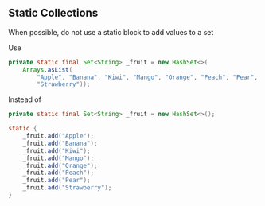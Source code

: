 ## Static Collections

When possible, do not use a static block to add values to a set

Use

```java
private static final Set<String> _fruit = new HashSet<>(
    Arrays.asList(
        "Apple", "Banana", "Kiwi", "Mango", "Orange", "Peach", "Pear",
        "Strawberry"));
```

Instead of

```java
private static final Set<String> _fruit = new HashSet<>();

static {
    _fruit.add("Apple");
    _fruit.add("Banana");
    _fruit.add("Kiwi");
    _fruit.add("Mango");
    _fruit.add("Orange");
    _fruit.add("Peach");
    _fruit.add("Pear");
    _fruit.add("Strawberry");
}
```